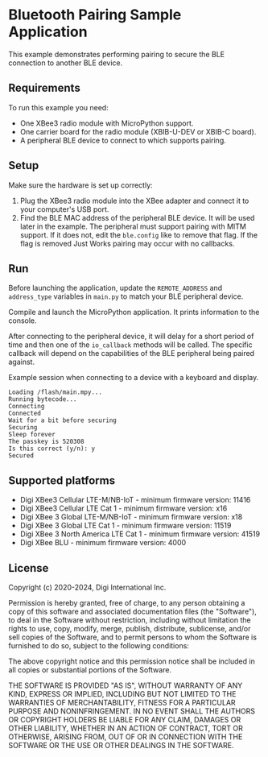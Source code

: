 Bluetooth Pairing Sample Application
============================================================

This example demonstrates performing pairing to secure the BLE
connection to another BLE device.

Requirements
------------

To run this example you need:

* One XBee3 radio module with MicroPython support.
* One carrier board for the radio module (XBIB-U-DEV or XBIB-C board).
* A peripheral BLE device to connect to which supports pairing.

Setup
-----

Make sure the hardware is set up correctly:

1. Plug the XBee3 radio module into the XBee adapter and connect it to your
   computer's USB port.
2. Find the BLE MAC address of the peripheral BLE device. It will be
   used later in the example. The peripheral must support pairing with
   MITM support. If it does not, edit the `ble.config` like to remove
   that flag. If the flag is removed Just Works pairing may occur with
   no callbacks.

Run
---

Before launching the application, update the `REMOTE_ADDRESS` and `address_type`
variables in `main.py` to match your BLE peripheral device.

Compile and launch the MicroPython application. It prints information to the
console.

After connecting to the peripheral device, it will delay for a short
period of time and then one of the `io_callback` methods will be
called. The specific callback will depend on the capabilities of the
BLE peripheral being paired against.

Example session when connecting to a device with a keyboard and display.

    Loading /flash/main.mpy...
    Running bytecode...
    Connecting
    Connected
    Wait for a bit before securing
    Securing
    Sleep forever
    The passkey is 520308
    Is this correct (y/n): y
    Secured

Supported platforms
-------------------

* Digi XBee3 Cellular LTE-M/NB-IoT - minimum firmware version: 11416
* Digi XBee3 Cellular LTE Cat 1 - minimum firmware version: x16
* Digi XBee 3 Global LTE-M/NB-IoT - minimum firmware version: x18
* Digi XBee 3 Global LTE Cat 1 - minimum firmware version: 11519
* Digi XBee 3 North America LTE Cat 1 - minimum firmware version: 41519
* Digi XBee BLU - minimum firmware version: 4000

License
-------

Copyright (c) 2020-2024, Digi International Inc.

Permission is hereby granted, free of charge, to any person obtaining a copy
of this software and associated documentation files (the "Software"), to deal
in the Software without restriction, including without limitation the rights
to use, copy, modify, merge, publish, distribute, sublicense, and/or sell
copies of the Software, and to permit persons to whom the Software is
furnished to do so, subject to the following conditions:

The above copyright notice and this permission notice shall be included in all
copies or substantial portions of the Software.

THE SOFTWARE IS PROVIDED "AS IS", WITHOUT WARRANTY OF ANY KIND, EXPRESS OR
IMPLIED, INCLUDING BUT NOT LIMITED TO THE WARRANTIES OF MERCHANTABILITY,
FITNESS FOR A PARTICULAR PURPOSE AND NONINFRINGEMENT. IN NO EVENT SHALL THE
AUTHORS OR COPYRIGHT HOLDERS BE LIABLE FOR ANY CLAIM, DAMAGES OR OTHER
LIABILITY, WHETHER IN AN ACTION OF CONTRACT, TORT OR OTHERWISE, ARISING FROM,
OUT OF OR IN CONNECTION WITH THE SOFTWARE OR THE USE OR OTHER DEALINGS IN THE
SOFTWARE.
